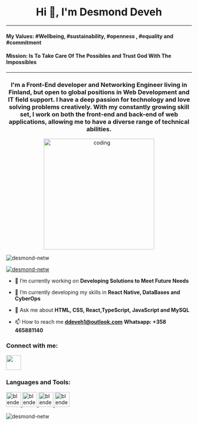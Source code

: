 <h1 align="center">Hi 👋, I'm Desmond Deveh</h1>
<hr>
<h4>My Values: #Wellbeing, #sustainability, #openness , #equality and #commitment  </h4>
<h4> Mission: Is To Take Care Of The Possibles and Trust God With The Impossibles </h4>
<hr>
<h3 align="center">
  I'm a Front-End developer and Networking Engineer living in Finland, but open to global positions in Web Development and IT field support. 
  I have a deep passion for technology and love solving problems creatively. 
  With my constantly growing skill set, I work on both the front-end and back-end of web applications, 
  allowing me to have a diverse range of technical abilities.
</h3>

<!-- Corrected Image -->
<p align="center">
  <img 
    alt="coding" 
    width="300" 
    src="https://media.giphy.com/media/L1R1tvI9svkIWwpVYr/giphy.gif"
  />
</p>

<p align="left">
  <img 
    src="https://komarev.com/ghpvc/?username=desmond-netw&label=Profile%20views&color=0e75b6&style=flat" 
    alt="desmond-netw" 
  />
</p>

<p align="left">
  <a href="https://github.com/ryo-ma/github-profile-trophy">
    <img 
      src="https://github-profile-trophy.vercel.app/?username=desmond-netw" 
      alt="desmond-netw" 
    />
  </a>
</p>

- 🔭 I’m currently working on **Developing Solutions to Meet Future Needs**

- 🌱 I’m currently developing my skills in **React Native, DataBases and CyberOps**

- 💬 Ask me about **HTML, CSS, React,TypeScript, JavaScript and MySQL**

- 📫 How to reach me **ddeveh1@outlook.com** **Whatsapp: +358 465881140**

<h3 align="left">Connect with me:</h3>
<p align="left">
  <!-- Add social media links if any -->
  <a class="whatsapp-btn" target="_blank" href="https://wa.me/358465881140">
     <img
       src="[https://icons8.it/icon/16733/whatsapp.svg](https://www.google.com/url?sa=i&url=https%3A%2F%2Fwww.pngplay.com%2Fimage%2F322512&psig=AOvVaw22-LFDXLDQux5CtNcsETLn&ust=1735724117059000&source=images&cd=vfe&opi=89978449&ved=0CBQQjRxqFwoTCMi4q77a0YoDFQAAAAAdAAAAABAE)"
       target="_blank"
       alter="whatsapp"
       width= "40"
       height="40"
       />
  </a>
</p>

<h3 align="left">Languages and Tools:</h3>
<p align="left">
  <!-- Add icons for languages and tools -->
  <a href="https://www.blender.org/" target="_blank" rel="noreferrer">
    <img 
      src="https://download.blender.org/branding/community/blender_community_badge_white.svg" 
      alt="blender" 
      width="40" 
      height="40"
    />
  </a>
  <a href="https://www.blender.org/" target="_blank" rel="noreferrer">
    <img 
      src="https://download.blender.org/branding/community/blender_community_badge_white.svg" 
      alt="blender" 
      width="40" 
      height="40"
    />
  </a>
  <a href="https://www.blender.org/" target="_blank" rel="noreferrer">
    <img 
      src="https://download.blender.org/branding/community/blender_community_badge_white.svg" 
      alt="blender" 
      width="40" 
      height="40"
    />
  </a>
  <a href="https://www.blender.org/" target="_blank" rel="noreferrer">
    <img 
      src="https://download.blender.org/branding/community/blender_community_badge_white.svg" 
      alt="blender" 
      width="40" 
      height="40"
    />
  </a>
  <!-- Repeat for other icons -->
</p>

<!-- GitHub Stats -->
<p>
  <img 
    align="center" 
    src="https://github-readme-stats.vercel.app/api/top-langs?username=desmond-netw&show_icons=true&locale=en&layout=compact" 
    alt="desmond-netw" 
  />
</p>
